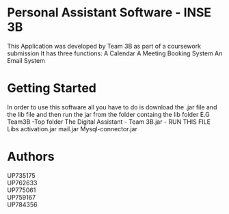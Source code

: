 <h1>Personal Assistant Software - INSE 3B</h1>

This Application was developed by Team 3B as part of a coursework submission
It has three functions:
  A Calendar
  A Meeting Booking System
  An Email System

<h1>Getting Started</h1>
In order to use this software all you have to do is download the .jar file and the lib file
and then run the jar from the folder containg the lib folder
E.G
Team3B  -Top folder
  The Digital Assistant - Team 3B.jar - RUN THIS FILE
  Libs
    activation.jar
    mail.jar
    Mysql-connector.jar

<h1>Authors</h1>
UP735175<br/>
UP762633<br/>
UP775061<br/>
UP759167<br/>
UP784356<br/>

